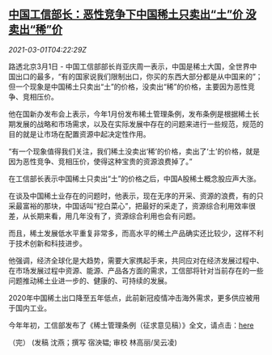 <!--1614574443000-->
[中国工信部长：恶性竞争下中国稀土只卖出“土”价 没卖出“稀”价](https://cn.reuters.com/article/china-rare-earth-pricing-0301-mon-idCNKCS2AT16J)
------

<div><i>2021-03-01T04:22:29Z</i></div><p>路透北京3月1日 - 中国工信部部长肖亚庆周一表示，中国是稀土大国，全世界中国出口的最多，“有的国家说我们限制出口，你买的东西大部分都是从中国来的”；但一个现象是中国稀土只卖出“土”的价格，没卖出“稀”的价格，主要因为恶性竞争、竞相压价。</p><p>他在国新办发布会上表示，今年1月份发布稀土管理条例，发布条例是根据稀土长期发展的战略和市场需求，以及在实际发展中存在的问题来进行一些规范，规范的目的就是让市场在配置资源中起决定性作用。</p><p>“有一个现象值得我们关注，我们稀土没卖出‘稀’的价格，卖出了‘土’的价格，就是因为恶性竞争、竞相压价，使得这种宝贵的资源浪费掉了。”</p><p>在工信部长表示中国稀土只卖出“土”的价格之后，中国A股稀土概念股应声大涨。</p><p>在谈及中国稀土业存在的问题时，他表示，现在无序的开采、资源的浪费，有的只采最富裕的那块，中国话叫“挖白菜心”，把最好的采走了，资源综合利用效率很差，从长期来看，用几年没有了，资源综合利用也会有问题。</p><p>而且，稀土发展低水平重复非常多，而高水平的稀土产品确实还比较少，这样不利于技术创新和科技进步。</p><p>他强调，经济全球化是大趋势，需要大家携起手来，共同应对在经济发展过程中、在市场发展过程中资源、能源、产品各方面的需求，工信部将针对当前存在的一些问题推动稀土业进一步的、健康的、可持续的发展。</p><p>2020年中国稀土出口降至五年低点，此前新冠疫情冲击海外需求，更多供应被用于国内工业。</p><p>今年年初，工信部发布了《稀土管理条例（征求意见稿）》全文，请点击：<a href="https://www.miit.gov.cn/gzcy/yjzj/art/2021/art_863f0f1671cf44b28e6ed8cb60eae7f6.html">here</a></p><p>（完） (发稿 沈燕；撰写 宿泱韫; 审校 林高丽/吴云凌)</p>
